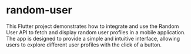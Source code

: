 # random-user
This Flutter project demonstrates how to integrate and use the Random User API to fetch and display random user profiles in a mobile application. The app is designed to provide a simple and intuitive interface, allowing users to explore different user profiles with the click of a button.
